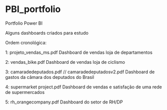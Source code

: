 # PBI_portfolio
Portfolio Power BI

Alguns dashboards criados para estudo

Ordem cronológica:

1: projeto_vendas_ms.pdf
Dashboard de vendas loja de departamentos

2: vendas_bike.pdf
Dashboard de vendas loja de ciclismo

3: camaradedeputados.pdf // camaradedeputadosv2.pdf
Dashboard de gastos da câmara dos deputados do Brasil

4: supermarket project.pdf
Dashboard de vendas e satisfação de uma rede de supermercados

5: rh_orangecompany.pdf
Dashboard do setor de RH/DP
